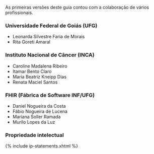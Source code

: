 As primeiras versões deste guia contou com a colaboração de vários profissionais.

### Universidade Federal de Goiás (UFG)

- Leonarda Silvestre Faria de Morais
- Rita Goreti Amaral 

### Instituto Nacional de Câncer (INCA)

- Caroline Madalena Ribeiro
- Itamar Bento Claro
- Maria Beatriz Kneipp Dias
- Renata Maciel Santos

### FHIR (Fábrica de Software INF/UFG)

- Daniel Nogueira da Costa
- Fábio Nogueira de Lucena
- Mariana Soller Ramada
- Murilo Lopes da Luz


### Propriedade intelectual
{% include ip-statements.xhtml %}